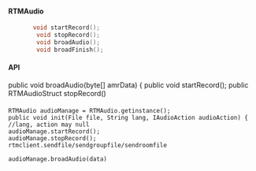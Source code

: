 #### RTMAudio
~~~c++
       void startRecord();
        void stopRecord();
        void broadAudio();
        void broadFinish();
~~~

#### API
public void broadAudio(byte[] amrData) {
public void startRecord();
public RTMAudioStruct stopRecord()


####
    RTMAudio audioManage = RTMAudio.getinstance();
    public void init(File file, String lang, IAudioAction audioAction) { //lang, action may null
    audioManage.startRecord();
    audioManage.stopRecord();
    rtmclient.sendfile/sendgroupfile/sendroomfile

    audioManage.broadAudio(data)


